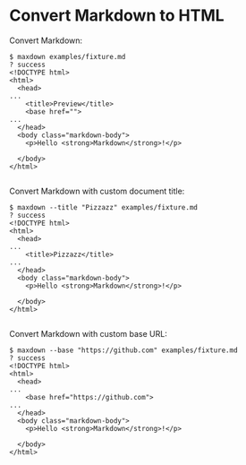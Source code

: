 # Convert Markdown to HTML

Convert Markdown:

```console
$ maxdown examples/fixture.md
? success
<!DOCTYPE html>
<html>
  <head>
...
    <title>Preview</title>
    <base href="">
...
  </head>
  <body class="markdown-body">
    <p>Hello <strong>Markdown</strong>!</p>

  </body>
</html>


```

Convert Markdown with custom document title:

```console
$ maxdown --title "Pizzazz" examples/fixture.md
? success
<!DOCTYPE html>
<html>
  <head>
...
    <title>Pizzazz</title>
...
  </head>
  <body class="markdown-body">
    <p>Hello <strong>Markdown</strong>!</p>

  </body>
</html>


```

Convert Markdown with custom base URL:

```console
$ maxdown --base "https://github.com" examples/fixture.md
? success
<!DOCTYPE html>
<html>
  <head>
...
    <base href="https://github.com">
...
  </head>
  <body class="markdown-body">
    <p>Hello <strong>Markdown</strong>!</p>

  </body>
</html>


```
